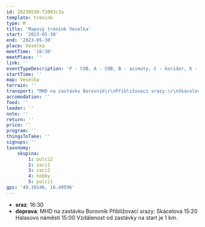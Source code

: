 ```yaml
---
id: 20230530-f2003c3a
template: trenink
type: M
title: 'Mapový trénink Veselka'
start: '2023-05-30'
end: '2023-05-30'
place: Veselka
meetTime: '16:30'
meetPlace: ''
link: ''
eventTypeDescription: 'P - COB, A - COB, B - azimuty, C - koridor, K - koridor'
startTime: ''
map: Veselka
terrain: ''
transport: "MHD na zastávku Borovník\r\nPřibližovací srazy:\r\nSkácelova 15:20\r\nHalasovo náměstí 15:00\r\nVzdálenost od zastávky na start je 1 km."
accomodation: ''
food: ''
leader: ''
note: ''
return: ''
price: ''
program: ''
thingsToTake: ''
signups: ''
taxonomy:
    skupina:
        1: pulci2
        2: zaci1
        3: zaci2
        4: hobby
        5: pulci1
gps: '49.19146, 16.49596'
---
```


* **sraz**: 16:30
* **doprava**: MHD na zastávku Borovník
Přibližovací srazy:
Skácelova 15:20
Halasovo náměstí 15:00
Vzdálenost od zastávky na start je 1 km.
